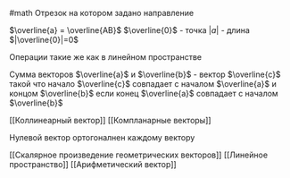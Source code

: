 #math 
Отрезок на котором задано направление

$\overline{a} = \overline{AB}$
$\overline{0}$ - точка 
$|a|$ - длина 
$|\overline{0}|=0$


Операции такие же как в линейном пространстве

Сумма векторов  $\overline{a}$ и $\overline{b}$ - вектор $\overline{c}$ такой что начало $\overline{c}$ совпадает с началом $\overline{a}$  и концом $\overline{b}$ если конец $\overline{a}$ совпадает с началом $\overline{b}$

[[Коллинеарный вектор]]
[[Компланарные векторы]]


Нулевой вектор ортогоналнен каждому вектору

[[Скалярное произведение геометрических векторов]]
[[Линейное пространство]]
[[Арифметический вектор]]
